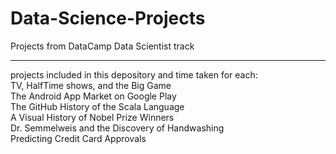# Data-Science-Projects
Projects from DataCamp Data Scientist track<hr>
projects included in this depository and time taken for each:<br>
TV, HalfTime shows, and the Big Game<br>
The Android App Market on Google Play<br>
The GitHub History of the Scala Language<br>
A Visual History of Nobel Prize Winners<br>
Dr. Semmelweis and the Discovery of Handwashing<br>
Predicting Credit Card Approvals<br>

